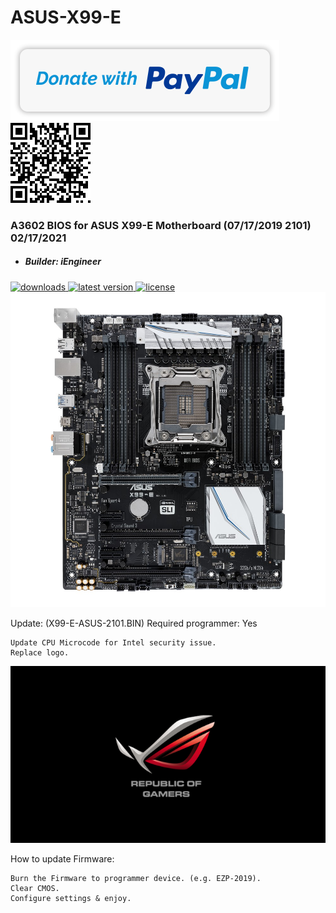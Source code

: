 # ASUS-X99-E

<a href="https://www.paypal.com/donate?hosted_button_id=ASF2H5CU95MUQ">
  <img src="https://raw.githubusercontent.com/BIOS-iEngineer/PNG/main/PayPal.png" alt="Donate with PayPal" />
</a>
<a href="https://www.paypal.com/donate?hosted_button_id=ASF2H5CU95MUQ">
  <img src="https://raw.githubusercontent.com/BIOS-iEngineer/PNG/main/QR-PayPal.png" alt="Donate with PayPal" />
</a>

### A3602 BIOS for ASUS X99-E Motherboard (07/17/2019 2101) 02/17/2021

* ##### Builder: iEngineer

<div align="left">
    <a href="https://github.com/BIOS-iEngineer/ASUS-X99-E/releases">
        <img src="https://img.shields.io/github/downloads/BIOS-iEngineer/ASUS-X99-E/total.svg?color=silver&style=for-the-badge&logo=appveyor" alt="downloads"/>
    </a>
    <a href="https://github.com/BIOS-iEngineer/ASUS-X99-E/releases/latest">
        <img src="https://img.shields.io/github/release/BIOS-iEngineer/ASUS-X99-E.svg?color=silver&style=for-the-badge&logo=appveyor" alt="latest version"/>
    </a>
    <a href="https://github.com/BIOS-iEngineer/ASUS-X99-E/blob/master/License">
        <img src="https://img.shields.io/github/license/BIOS-iEngineer/ASUS-X99-E.svg?style=for-the-badge&logo=appveyor" alt="license"/>
    </a>
</div>

<img src="https://raw.githubusercontent.com/BIOS-iEngineer/PNG/main/ASUS-X99-E.PNG" alt="ASUS X99-E Motherboard BIOS" />

Update: (X99-E-ASUS-2101.BIN) Required programmer: Yes

    Update CPU Microcode for Intel security issue.
    Replace logo.

<img src="https://raw.githubusercontent.com/BIOS-iEngineer/PNG/main/RoG.BMP" alt="Republic Of Gamers ASUS Logo" />

How to update Firmware:

    Burn the Firmware to programmer device. (e.g. EZP-2019).
    Clear CMOS.
    Configure settings & enjoy.
